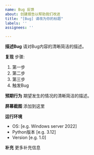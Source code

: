 ```yaml
---
name: Bug 反馈
about: 创建报告以帮助我们改进
title: "[Bug] 请改为你的标题"
labels: ''
assignees: ''

---
```


**描述Bug**
请对Bug内容的清晰简洁的描述。

**复现**
步骤:
1. 第一步
2. 第二步
3. 第三步
4. 触发Bug

**预期行为**
期望发生的情况的清晰简洁的描述。

**屏幕截图**
添加到这里

**运行环境**
 - OS: [e.g. Windows server 2022]
 - Python版本 [e.g. 3.12]
 - Version [e.g. 1.0]

**补充**
更多补充信息
